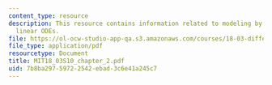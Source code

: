```yaml
---
content_type: resource
description: This resource contains information related to modeling by first order
  linear ODEs.
file: https://ol-ocw-studio-app-qa.s3.amazonaws.com/courses/18-03-differential-equations-spring-2010/7b8ba29759722542ebad3c6e41a245c7_MIT18_03S10_chapter_2.pdf
file_type: application/pdf
resourcetype: Document
title: MIT18_03S10_chapter_2.pdf
uid: 7b8ba297-5972-2542-ebad-3c6e41a245c7
---
```

